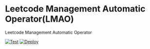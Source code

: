 # Leetcode Management Automatic Operator(LMAO)
Leetcode Management Automatic Operator


[![Test](https://github.com/tjhu/lmao/actions/workflows/test.yml/badge.svg)](https://github.com/tjhu/lmao/actions/workflows/test.yml) [![Deploy](https://github.com/tjhu/lmao/actions/workflows/deploy.yml/badge.svg)](https://github.com/tjhu/lmao/actions/workflows/deploy.yml)
